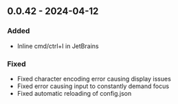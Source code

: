 ## 0.0.42 - 2024-04-12

### Added

- Inline cmd/ctrl+I in JetBrains

### Fixed

- Fixed character encoding error causing display issues
- Fixed error causing input to constantly demand focus
- Fixed automatic reloading of config.json
